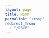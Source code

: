```yaml
---
layout: page
title: RSVP
permalink: "/rsvp"
redirect_from:
  - "/RSVP"
---
```


<div id="rsvp-form">
<script src="https://www.cognitoforms.com/f/seamless.js" data-key="-1OJPiWL20CuabGvUe_o4Q" data-form="1"></script>
</div>